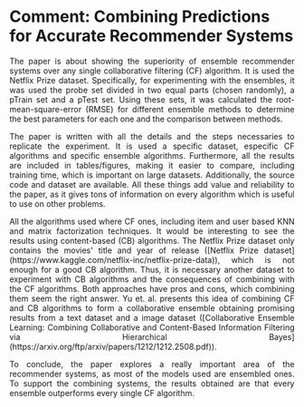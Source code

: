 # Comment: Combining Predictions for Accurate Recommender Systems

<p align="justify">
    The paper is about showing the superiority of ensemble recommender systems over any single collaborative filtering (CF) algorithm. It is used the Netflix Prize dataset. Specifically, for experimenting with the ensembles, it was used the probe set divided in two equal parts (chosen randomly), a pTrain set and a pTest set. Using these sets, it was calculated the root-mean-square-error (RMSE) for different ensemble methods to determine the best parameters for each one and the comparison between methods.
</p>

<p align="justify">
    The paper is written with all the details and the steps necessaries to replicate the experiment. It is used a specific dataset, especific CF algorithms and specific ensemble algorithms. Furthermore, all the results are included in tables/figures, making it easier to compare, including training time, which is important on large datasets. Additionally, the source code and dataset are available. All these things add value and reliability to the paper, as it gives tons of information on every algorithm which is useful to use on other problems.
</p>

<p align="justify">
    All the algorithms used where CF ones, including item and user based KNN and matrix factorization techniques. It would be interesting to see the results using content-based (CB) algorithms. The Netflix Prize dataset only contains the movies' title and year of release ([Netflix Prize dataset](https://www.kaggle.com/netflix-inc/netflix-prize-data)), which is not enough for a good CB algorithm. Thus, it is necessary another dataset to experiment with CB algorithms and the consequences of combining with the CF algorithms. Both approaches have pros and cons, which combining them seem the right answer. Yu et. al. presents this idea of combining CF and CB algorithms to form a collaborative ensemble obtaining promising results from a text dataset and a image dataset ([Collaborative Ensemble Learning: Combining Collaborative and Content-Based Information Filtering via Hierarchical Bayes](https://arxiv.org/ftp/arxiv/papers/1212/1212.2508.pdf)).
</p>

<p align="justify">
    To conclude, the paper explores a really important area of the recommender systems, as most of the models used are ensembled ones. To support the combining systems, the results obtained are that every ensemble outperforms every single CF algorithm.
</p>
